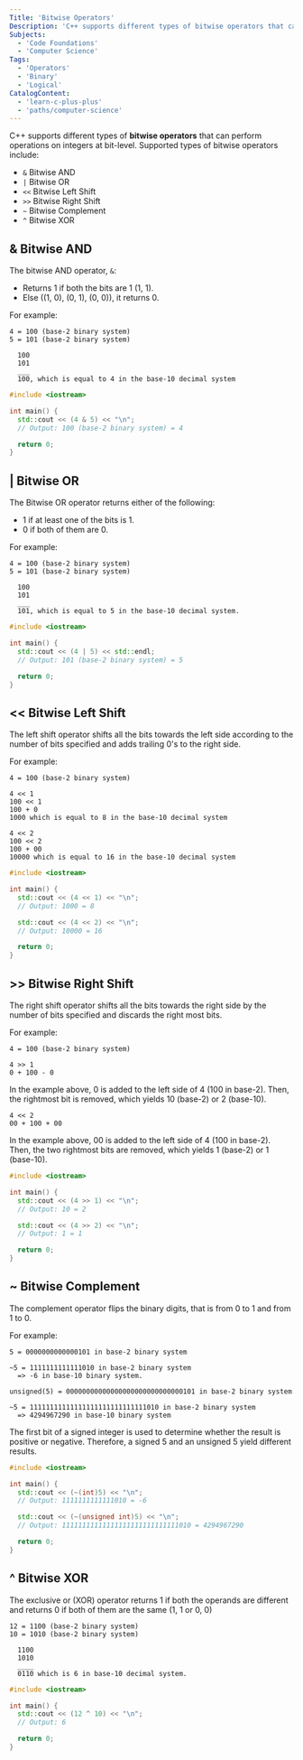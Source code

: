 ```yaml
---
Title: 'Bitwise Operators'
Description: 'C++ supports different types of bitwise operators that can perform operations on integers at bit-level.'
Subjects:
  - 'Code Foundations'
  - 'Computer Science'
Tags:
  - 'Operators'
  - 'Binary'
  - 'Logical'
CatalogContent:
  - 'learn-c-plus-plus'
  - 'paths/computer-science'
---
```


C++ supports different types of **bitwise operators** that can perform operations on integers at bit-level. Supported types of bitwise operators include:

- `&` Bitwise AND
- `|` Bitwise OR
- `<<` Bitwise Left Shift
- `>>` Bitwise Right Shift
- `~` Bitwise Complement
- `^` Bitwise XOR

## & Bitwise AND

The bitwise AND operator, `&`:

- Returns 1 if both the bits are 1 (1, 1).
- Else ((1, 0), (0, 1), (0, 0)), it returns 0.

For example:

```pseudo
4 = 100 (base-2 binary system)
5 = 101 (base-2 binary system)

  100
  101
  ___
  100, which is equal to 4 in the base-10 decimal system
```

```cpp
#include <iostream>

int main() {
  std::cout << (4 & 5) << "\n";
  // Output: 100 (base-2 binary system) = 4

  return 0;
}
```

## | Bitwise OR

The Bitwise OR operator returns either of the following:

- 1 if at least one of the bits is 1.
- 0 if both of them are 0.

For example:

```pseudo
4 = 100 (base-2 binary system)
5 = 101 (base-2 binary system)

  100
  101
  ___
  101, which is equal to 5 in the base-10 decimal system.
```

```cpp
#include <iostream>

int main() {
  std::cout << (4 | 5) << std::endl;
  // Output: 101 (base-2 binary system) = 5

  return 0;
}
```

## << Bitwise Left Shift

The left shift operator shifts all the bits towards the left side according to the number of bits specified and adds trailing 0's to the right side.

For example:

```pseudo
4 = 100 (base-2 binary system)

4 << 1
100 << 1
100 + 0
1000 which is equal to 8 in the base-10 decimal system

4 << 2
100 << 2
100 + 00
10000 which is equal to 16 in the base-10 decimal system
```

```cpp
#include <iostream>

int main() {
  std::cout << (4 << 1) << "\n";
  // Output: 1000 = 8

  std::cout << (4 << 2) << "\n";
  // Output: 10000 = 16

  return 0;
}
```

## >> Bitwise Right Shift

The right shift operator shifts all the bits towards the right side by the number of bits specified and discards the right most bits.

For example:

```pseudo
4 = 100 (base-2 binary system)

4 >> 1
0 + 100 - 0
```

In the example above, 0 is added to the left side of 4 (100 in base-2). Then, the rightmost bit is removed, which yields
10 (base-2) or 2 (base-10).

```pseudo
4 << 2
00 + 100 + 00
```

In the example above, 00 is added to the left side of 4 (100 in base-2). Then, the two rightmost bits are removed, which yields
1 (base-2) or 1 (base-10).

```cpp
#include <iostream>

int main() {
  std::cout << (4 >> 1) << "\n";
  // Output: 10 = 2

  std::cout << (4 >> 2) << "\n";
  // Output: 1 = 1

  return 0;
}
```

## ~ Bitwise Complement

The complement operator flips the binary digits, that is from 0 to 1 and from 1 to 0.

For example:

```pseudo
5 = 0000000000000101 in base-2 binary system

~5 = 1111111111111010 in base-2 binary system
  => -6 in base-10 binary system.

unsigned(5) = 00000000000000000000000000000101 in base-2 binary system

~5 = 11111111111111111111111111111010 in base-2 binary system
  => 4294967290 in base-10 binary system
```

The first bit of a signed integer is used to determine whether the result is positive or negative. Therefore, a signed 5 and an unsigned 5 yield different results.

```cpp
#include <iostream>

int main() {
  std::cout << (~(int)5) << "\n";
  // Output: 1111111111111010 = -6

  std::cout << (~(unsigned int)5) << "\n";
  // Output: 11111111111111111111111111111010 = 4294967290

  return 0;
}
```

## ^ Bitwise XOR

The exclusive or (XOR) operator returns 1 if both the operands are different and returns 0 if both of them are the same (1, 1 or 0, 0)

```pseudo
12 = 1100 (base-2 binary system)
10 = 1010 (base-2 binary system)

  1100
  1010
  ____
  0110 which is 6 in base-10 decimal system.
```

```cpp
#include <iostream>

int main() {
  std::cout << (12 ^ 10) << "\n";
  // Output: 6

  return 0;
}
```
